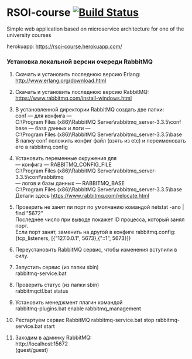 # RSOI-course [![Build Status](https://travis-ci.org/sergkukuev/RSOI-course.svg?branch=master)](https://travis-ci.org/sergkukuev/RSOI-course)
Simple web application based on microservice architecture for one of the university courses

herokuapp: https://rsoi-course.herokuapp.com/


### Установка локальной версии очереди RabbitMQ
1. Скачать и установить последнюю версию Erlang: <br>
http://www.erlang.org/download.html

2. Скачать и установить последнюю версию RabbitMQ: <br>
https://www.rabbitmq.com/install-windows.html

3. В установленной директории RabbitMQ создать две папки: <br>
conf — для конфига — <br>
C:\Program Files (x86)\RabbitMQ Server\rabbitmq_server-3.3.5\conf <br>
base — база данных и логи — <br>
C:\Program Files (x86)\RabbitMQ Server\rabbitmq_server-3.3.5\base <br>
В папку conf положить конфиг файл (взять из etc) и переименовать его в rabbitmq.config

4. Установить переменные окружения для <br>
— конфига — RABBITMQ_CONFIG_FILE <br>
C:\Program Files (x86)\RabbitMQ Server\rabbitmq_server-3.3.5\conf\rabbitmq <br>
— логов и базы данных — RABBITMQ_BASE <br>
C:\Program Files (x86)\RabbitMQ Server\rabbitmq_server-3.3.5\base <br>
Детали здесь https://www.rabbitmq.com/relocate.html

5. Проверить не занят ли порт по умолчанию командой
netstat -ano | find "5672" <br>
Последнее число при выводе покажет ID процесса, который занял порт. <br>
Если порт занят, заменить на другой в конфиге rabbitmq.config: <br>
{tcp_listeners, [{"127.0.0.1", 5673},{"::1", 5673}]}

6. Переустановить RabbitMQ сервис, чтобы изменения вступили в силу.

7. Запустить сервис (из папки sbin) <br>
rabbitmq-service.bat

8. Проверить статус (из папки sbin) <br>
rabbitmqctl.bat status

9. Установить менеджмент плагин командой <br>
rabbitmq-plugins.bat enable rabbitmq_management

10. Рестартуем сервис RabbitMQ
rabbitmq-service.bat stop
rabbitmq-service.bat start

11. Заходим в админку RabbitMQ: <br>
http://localhost:15672 <br>
(guest/guest)

